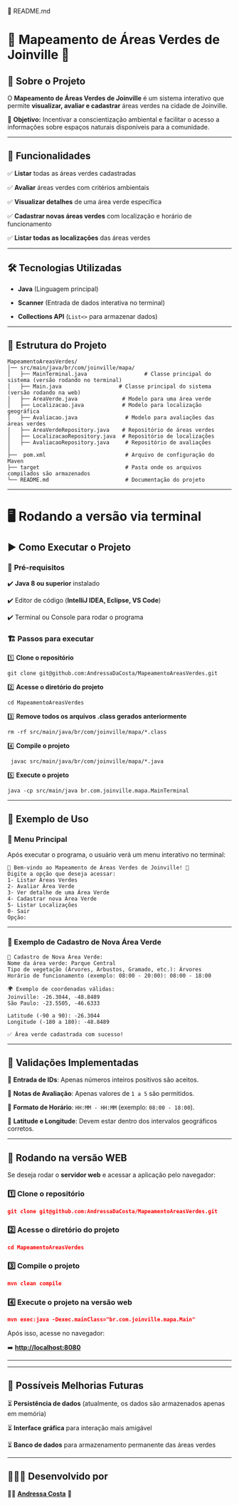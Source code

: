 📜 README.md

# 🌳 Mapeamento de Áreas Verdes de Joinville 🌿

## 📌 Sobre o Projeto

O **Mapeamento de Áreas Verdes de Joinville** é um sistema interativo que permite **visualizar, avaliar e cadastrar** áreas verdes na cidade de Joinville.

🌱 **Objetivo:** Incentivar a conscientização ambiental e facilitar o acesso a informações sobre espaços naturais disponíveis para a comunidade.

---

## 🚀 Funcionalidades

✅ **Listar** todas as áreas verdes cadastradas

✅ **Avaliar** áreas verdes com critérios ambientais

✅ **Visualizar detalhes** de uma área verde específica

✅ **Cadastrar novas áreas verdes** com localização e horário de funcionamento

✅ **Listar todas as localizações** das áreas verdes

---

## 🛠️ Tecnologias Utilizadas

-   **Java** (Linguagem principal)

-   **Scanner** (Entrada de dados interativa no terminal)

-   **Collections API** (`List<>` para armazenar dados)

---

## 📂 Estrutura do Projeto

```
MapeamentoAreasVerdes/
│── src/main/java/br/com/joinville/mapa/
│   ├── MainTerminal.java                  # Classe principal do sistema (versão rodando no terminal)
│   ├── Main.java                  # Classe principal do sistema (versão rodando na web)
│   ├── AreaVerde.java              # Modelo para uma área verde
│   ├── Localizacao.java            # Modelo para localização geográfica
│   ├── Avaliacao.java               # Modelo para avaliações das áreas verdes
│   ├── AreaVerdeRepository.java    # Repositório de áreas verdes
│   ├── LocalizacaoRepository.java  # Repositório de localizações
│   ├── AvaliacaoRepository.java     # Repositório de avaliações
│
├──  pom.xml                         # Arquivo de configuração do Maven
├── target                           # Pasta onde os arquivos compilados são armazenados
└── README.md                        # Documentação do projeto

```

---

# 🖥️ **Rodando a versão via terminal**

## ▶️ Como Executar o Projeto

### 🔹 **Pré-requisitos**

✔️ **Java 8 ou superior** instalado

✔️ Editor de código (**IntelliJ IDEA, Eclipse, VS Code**)

✔️ Terminal ou Console para rodar o programa

### 🏗️ **Passos para executar**

1️⃣ **Clone o repositório**

```
git clone git@github.com:AndressaDaCosta/MapeamentoAreasVerdes.git
```

2️⃣ **Acesse o diretório do projeto**

```
cd MapeamentoAreasVerdes
```

3️⃣ **Remove todos os arquivos .class gerados anteriormente**

```
rm -rf src/main/java/br/com/joinville/mapa/*.class
```

4️⃣ **Compile o projeto**

```
 javac src/main/java/br/com/joinville/mapa/*.java
```

5️⃣ **Execute o projeto**

```
java -cp src/main/java br.com.joinville.mapa.MainTerminal
```

---

## 📜 Exemplo de Uso

### **📌 Menu Principal**

Após executar o programa, o usuário verá um menu interativo no terminal:

```
🌳 Bem-vindo ao Mapeamento de Áreas Verdes de Joinville! 🌿
Digite a opção que deseja acessar:
1- Listar Áreas Verdes
2- Avaliar Área Verde
3- Ver detalhe de uma Área Verde
4- Cadastrar nova Área Verde
5- Listar Localizações
0- Sair
Opção:
```

---

### **📍 Exemplo de Cadastro de Nova Área Verde**

```
📍 Cadastro de Nova Área Verde:
Nome da área verde: Parque Central
Tipo de vegetação (Árvores, Arbustos, Gramado, etc.): Árvores
Horário de funcionamento (exemplo: 08:00 - 20:00): 08:00 - 18:00

🌍 Exemplo de coordenadas válidas:
Joinville: -26.3044, -48.8489
São Paulo: -23.5505, -46.6333

Latitude (-90 a 90): -26.3044
Longitude (-180 a 180): -48.8489

✅ Área verde cadastrada com sucesso!
```

---

## 📌 Validações Implementadas

🔹 **Entrada de IDs**: Apenas números inteiros positivos são aceitos.

🔹 **Notas de Avaliação**: Apenas valores de `1 a 5` são permitidos.

🔹 **Formato de Horário**: `HH:MM - HH:MM` (exemplo: `08:00 - 18:00`).

🔹 **Latitude e Longitude**: Devem estar dentro dos intervalos geográficos corretos.

---

## 🚀 **Rodando na versão WEB**

Se deseja rodar o **servidor web** e acessar a aplicação pelo navegador:

### **1️⃣ Clone o repositório**

```json
git clone git@github.com:AndressaDaCosta/MapeamentoAreasVerdes.git
```

### **2️⃣ Acesse o diretório do projeto**

```json
cd MapeamentoAreasVerdes
```

### **3️⃣ Compile o projeto**

```json
mvn clean compile
```

### **4️⃣ Execute o projeto na versão web**

```json
mvn exec:java -Dexec.mainClass="br.com.joinville.mapa.Main"
```

Após isso, acesse no navegador:

➡️ [**http://localhost:8080**](http://localhost:8080/)

---

---

## 📌 Possíveis Melhorias Futuras

⏳ **Persistência de dados** (atualmente, os dados são armazenados apenas em memória)

⏳ **Interface gráfica** para interação mais amigável

⏳ **Banco de dados** para armazenamento permanente das áreas verdes

---

## 👩🏻‍💻 Desenvolvido por

👩‍💻 [**Andressa Costa**](https://github.com/AndressaDaCosta) 🚀

